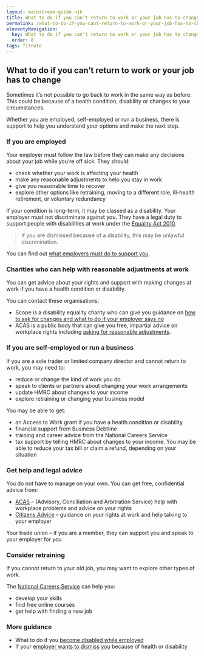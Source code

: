```yaml
---
layout: mainstream-guide.njk
title: What to do if you can’t return to work or your job has to change
permalink: /what-to-do-if-you-cant-return-to-work-or-your-job-has-to-change/
eleventyNavigation:
  key: What to do if you can’t return to work or your job has to change
  order: 8
tags: fitnote
---
```


## What to do if you can’t return to work or your job has to change

Sometimes it’s not possible to go back to work in the same way as before. This could be because of a health condition, disability or changes to your circumstances. 

Whether you are employed, self-employed or run a business, there is support to help you understand your options and make the next step.

### If you are employed

Your employer must follow the law before they can make any decisions about your job while you’re off sick. They should:

- check whether your work is affecting your health
- make any reasonable adjustments to help you stay in work
- give you reasonable time to recover
- explore other options like retraining, moving to a different role, ill-health retirement, or voluntary redundancy

If your condition is long-term, it may be classed as a disability. Your employer must not discriminate against you. They have a legal duty to support people with disabilities at work under the [Equality Act 2010](https://gov.uk/rights-disabled-person/employment/).

> If you are dismissed because of a disability, this may be unlawful discrimination.

You can find out [what employers must do to support you](https://gov.uk/reasonable-adjustments-for-disabled-workers/).

### Charities who can help with reasonable adjustments at work

You can get advice about your rights and support with making changes at work if you have a health condition or disability.

You can contact these organisations:

- Scope is a disability equality charity who can give you guidance on [how to ask for changes and what to do if your employer says no](https://scope.org.uk/advice-and-support/reasonable-adjustments-at-work/)
- ACAS is a public body that can give you free, impartial advice on workplace rights including [asking for reasonable adjustments](https://acas.org.uk/reasonable-adjustments/).

### If you are self-employed or run a business

If you are a sole trader or limited company director and cannot return to work, you may need to:

- reduce or change the kind of work you do
- speak to clients or partners about changing your work arrangements
- update HMRC about changes to your income
- explore retraining or changing your business model

You may be able to get:

- an Access to Work grant if you have a health condition or disability
- financial support from Business Debtline
- training and career advice from the National Careers Service
- tax support by telling HMRC about changes to your income. You may be able to reduce your tax bill or claim a refund, depending on your situation


### Get help and legal advice

You do not have to manage on your own. You can get free, confidential advice from:

- [ACAS](https://acas.org.uk/) – (Advisory, Conciliation and Arbitration Service) help with workplace problems and advice on your rights
- [Citizens Advice](https://citizensadvice.org.uk/) – guidance on your rights at work and help talking to your employer

Your trade union – if you are a member, they can support you and speak to your employer for you

### Consider retraining

If you cannot return to your old job, you may want to explore other types of work.

The [National Careers Service](https://nationalcareers.service.gov.uk/) can help you:

- develop your skills
- find free online courses
- get help with finding a new job

### More guidance

- What to do if you [become disabled while employed](https://gov.uk/if-you-become-disabled/)
- If your [employer wants to dismiss you](https://gov.uk/dismissal/disability-and-dismissal/) because of health or disability
